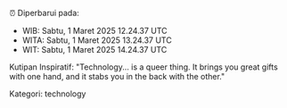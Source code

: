⏰ Diperbarui pada:
- WIB: Sabtu, 1 Maret 2025 12.24.37 UTC
- WITA: Sabtu, 1 Maret 2025 13.24.37 UTC
- WIT: Sabtu, 1 Maret 2025 14.24.37 UTC

Kutipan Inspiratif:
"Technology... is a queer thing. It brings you great gifts with one hand, and it stabs you in the back with the other."


Kategori: technology

